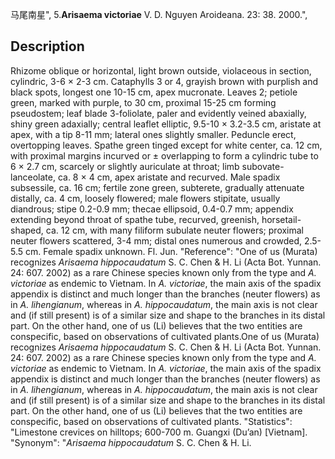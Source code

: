 马尾南星",
5.**Arisaema victoriae** V. D. Nguyen Aroideana. 23: 38. 2000.",

## Description
Rhizome oblique or horizontal, light brown outside, violaceous in section, cylindric, 3-6 × 2-3 cm. Cataphylls 3 or 4, grayish brown with purplish and black spots, longest one 10-15 cm, apex mucronate. Leaves 2; petiole green, marked with purple, to 30 cm, proximal 15-25 cm forming pseudostem; leaf blade 3-foliolate, paler and evidently veined abaxially, shiny green adaxially; central leaflet elliptic, 9.5-10 × 3.2-3.5 cm, aristate at apex, with a tip 8-11 mm; lateral ones slightly smaller. Peduncle erect, overtopping leaves. Spathe green tinged except for white center, ca. 12 cm, with proximal margins incurved or ± overlapping to form a cylindric tube to 6 × 2.7 cm, scarcely or slightly auriculate at throat; limb subovate-lanceolate, ca. 8 × 4 cm, apex aristate and recurved. Male spadix subsessile, ca. 16 cm; fertile zone green, subterete, gradually attenuate distally, ca. 4 cm, loosely flowered; male flowers stipitate, usually diandrous; stipe 0.2-0.9 mm; thecae ellipsoid, 0.4-0.7 mm; appendix extending beyond throat of spathe tube, recurved, greenish, horsetail-shaped, ca. 12 cm, with many filiform subulate neuter flowers; proximal neuter flowers scattered, 3-4 mm; distal ones numerous and crowded, 2.5-5.5 cm. Female spadix unknown. Fl. Jun.
  "Reference": "One of us (Murata) recognizes *Arisaema hippocaudatum* S. C. Chen &amp; H. Li (Acta Bot. Yunnan. 24: 607. 2002) as a rare Chinese species known only from the type and *A. victoriae* as endemic to Vietnam. In *A. victoriae*, the main axis of the spadix appendix is distinct and much longer than the branches (neuter flowers) as in *A. lihengianum*, whereas in *A. hippocaudatum*, the main axis is not clear and (if still present) is of a similar size and shape to the branches in its distal part. On the other hand, one of us (Li) believes that the two entities are conspecific, based on observations of cultivated plants.One of us (Murata) recognizes *Arisaema hippocaudatum* S. C. Chen &amp; H. Li (Acta Bot. Yunnan. 24: 607. 2002) as a rare Chinese species known only from the type and *A. victoriae* as endemic to Vietnam. In *A. victoriae*, the main axis of the spadix appendix is distinct and much longer than the branches (neuter flowers) as in *A. lihengianum*, whereas in *A. hippocaudatum*, the main axis is not clear and (if still present) is of a similar size and shape to the branches in its distal part. On the other hand, one of us (Li) believes that the two entities are conspecific, based on observations of cultivated plants.
  "Statistics": "Limestone crevices on hilltops; 600-700 m. Guangxi (Du’an) [Vietnam].
  "Synonym": "*Arisaema hippocaudatum* S. C. Chen &amp; H. Li.
